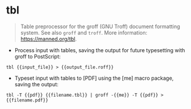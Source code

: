 # tbl

> Table preprocessor for the groff (GNU Troff) document formatting system.
> See also `groff` and `troff`.
> More information: <https://manned.org/tbl>.

- Process input with tables, saving the output for future typesetting with groff to PostScript:

`tbl {{input_file}} > {{output_file.roff}}`

- Typeset input with tables to [PDF] using the [me] macro package, saving the output:

`tbl -T {{pdf}} {{filename.tbl}} | groff -{{me}} -T {{pdf}} > {{filename.pdf}}`
